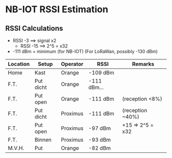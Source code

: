 # NB-IOT RSSI Estimation

## RSSI Calculations

* RSSI -3 ==> signal x2 
  * RSSI -15 ==> 2^5 = x32 
* -111 dBm = minimum (for NB-IOT) (For LoRaWan, possibly -130 dBm)

| Location | Setup | Operator | RSSI | Remarks |
|-|-|-|-|-|
| Home | Kast | Orange | -109 dBm |
| F.T. | Put dicht | Orange| -111 dBm... |
| F.T. | Put open | Orange| -111 dBm | (reception <8%) |
| F.T. | Put dicht | Proximus | -111 dBm | (reception ~40%) |
| F.T. | Put open | Proximus | -97 dBm | +15 => 2^5 = x32 |
| F.T. | Binnen | Proximus | -93 dBm | 
| M.V.H. | Put | Orange | -82 dBm |
